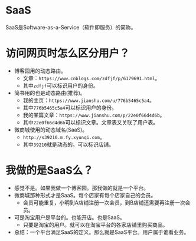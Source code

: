 # SaaS
SaaS是Software-as-a-Service（软件即服务）的简称。

# 访问网页时怎么区分用户？
* 博客园用的动态路由。
    - 文章：```https://www.cnblogs.com/zdfjf/p/6179691.html```。
    - 其中```zdfjf```可以标识用户的身份。
* 简书用的也是动态路由(推荐)。
    - 我的主页：```https://www.jianshu.com/u/776b5465c5a4```。
    - 其中```776b5465c5a4```可以标识用户的身份。
    - 我的某篇文章：```https://www.jianshu.com/p/22e0f66d4d6b```。
    - 其中```22e0f66d4d6b```可以标识文章。文章表又关联了用户表。
* 微商城使用的动态域名(SaaS)。
    - ```http://s39210.m.fy.xyunqi.com```。
    - 其中```39210```就是动态的。可以标识店铺。

# 我做的是SaaS么？
* 感觉不是。如果我做一个博客园。那我做的就是一个平台。
* 微商城那种形式才是SaaS。每个店家有每个店家自己的会员。
    - 会员可能重复，小明到A店铺注册一次会员，到B店铺还需要再注册一次会员。
* 可是淘宝用户是平台的。也能开店。也是SaaS。
    - 只要是淘宝的用户。就可以在淘宝平台的各家店铺里购买商品。
* 总结：一个平台满足SaaS的定义。那么就是SaaS平台。用户属于谁看业务。
